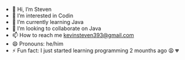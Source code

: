 - 👋 Hi, I’m Steven
- 👀 I’m interested in Codin
- 🌱 I’m currently learning Java
- 💞️ I’m looking to collaborate on Java
- 📫 How to reach me kevinsteven393@gmail.com
- 😄 Pronouns: he/him
- ⚡ Fun fact: I just started learning programming 2 mounths ago 😩 💔 

<!---
KevinSteven393/KevinSteven393 is a ✨ special ✨ repository because its `README.md` (this file) appears on your GitHub profile.
You can click the Preview link to take a look at your changes.
--->

